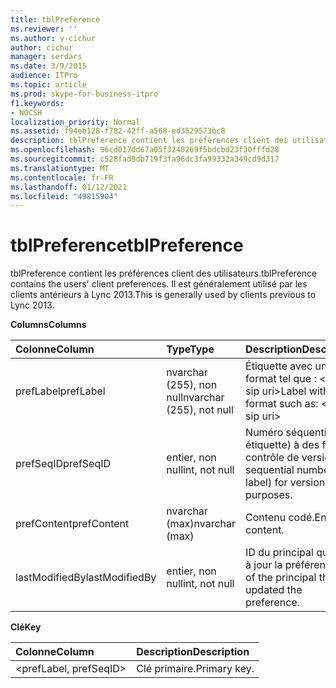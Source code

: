 ```yaml
---
title: tblPreference
ms.reviewer: ''
ms.author: v-cichur
author: cichur
manager: serdars
ms.date: 3/9/2015
audience: ITPro
ms.topic: article
ms.prod: skype-for-business-itpro
f1.keywords:
- NOCSH
localization_priority: Normal
ms.assetid: f94eb128-f782-42ff-a568-ed3529573bc8
description: tblPreference contient les préférences client des utilisateurs. Il est généralement utilisé par les clients antérieurs à Lync 2013.
ms.openlocfilehash: 96cd017dd67a05f3240269f5bdcbd23f30fffd28
ms.sourcegitcommit: c528fad9db719f3fa96dc3fa99332a349cd9d317
ms.translationtype: MT
ms.contentlocale: fr-FR
ms.lasthandoff: 01/12/2021
ms.locfileid: "49815904"
---
```

# <a name="tblpreference"></a><span data-ttu-id="f5ee7-104">tblPreference</span><span class="sxs-lookup"><span data-stu-id="f5ee7-104">tblPreference</span></span>

<span data-ttu-id="f5ee7-105">tblPreference contient les préférences client des utilisateurs.</span><span class="sxs-lookup"><span data-stu-id="f5ee7-105">tblPreference contains the users' client preferences.</span></span> <span data-ttu-id="f5ee7-106">Il est généralement utilisé par les clients antérieurs à Lync 2013.</span><span class="sxs-lookup"><span data-stu-id="f5ee7-106">This is generally used by clients previous to Lync 2013.</span></span>

<span data-ttu-id="f5ee7-107">**Columns**</span><span class="sxs-lookup"><span data-stu-id="f5ee7-107">**Columns**</span></span>


| <span data-ttu-id="f5ee7-108">**Colonne**</span><span class="sxs-lookup"><span data-stu-id="f5ee7-108">**Column**</span></span>            | <span data-ttu-id="f5ee7-109">**Type**</span><span class="sxs-lookup"><span data-stu-id="f5ee7-109">**Type**</span></span>                        | <span data-ttu-id="f5ee7-110">**Description**</span><span class="sxs-lookup"><span data-stu-id="f5ee7-110">**Description**</span></span>                                                 |
|:----------------------|:--------------------------------|:----------------------------------------------------------------|
| <span data-ttu-id="f5ee7-111">prefLabel</span><span class="sxs-lookup"><span data-stu-id="f5ee7-111">prefLabel</span></span>  <br/>      | <span data-ttu-id="f5ee7-112">nvarchar (255), non null</span><span class="sxs-lookup"><span data-stu-id="f5ee7-112">nvarchar (255), not null</span></span>  <br/> | <span data-ttu-id="f5ee7-113">Étiquette avec un format tel que : \<user sip uri\></span><span class="sxs-lookup"><span data-stu-id="f5ee7-113">Label with a format such as: \<user sip uri\></span></span>                   |
| <span data-ttu-id="f5ee7-114">prefSeqID</span><span class="sxs-lookup"><span data-stu-id="f5ee7-114">prefSeqID</span></span>  <br/>      | <span data-ttu-id="f5ee7-115">entier, non null</span><span class="sxs-lookup"><span data-stu-id="f5ee7-115">int, not null</span></span>  <br/>            | <span data-ttu-id="f5ee7-116">Numéro séquentiel (par étiquette) à des fins de contrôle de version.</span><span class="sxs-lookup"><span data-stu-id="f5ee7-116">A sequential number (per label) for versioning purposes.</span></span>  <br/> |
| <span data-ttu-id="f5ee7-117">prefContent</span><span class="sxs-lookup"><span data-stu-id="f5ee7-117">prefContent</span></span>  <br/>    | <span data-ttu-id="f5ee7-118">nvarchar (max)</span><span class="sxs-lookup"><span data-stu-id="f5ee7-118">nvarchar (max)</span></span>  <br/>           | <span data-ttu-id="f5ee7-119">Contenu codé.</span><span class="sxs-lookup"><span data-stu-id="f5ee7-119">Encoded content.</span></span>  <br/>                                         |
| <span data-ttu-id="f5ee7-120">lastModifiedBy</span><span class="sxs-lookup"><span data-stu-id="f5ee7-120">lastModifiedBy</span></span>  <br/> | <span data-ttu-id="f5ee7-121">entier, non null</span><span class="sxs-lookup"><span data-stu-id="f5ee7-121">int, not null</span></span>  <br/>            | <span data-ttu-id="f5ee7-122">ID du principal qui à mis à jour la préférence.</span><span class="sxs-lookup"><span data-stu-id="f5ee7-122">ID of the principal that updated the preference.</span></span>  <br/>         |

<span data-ttu-id="f5ee7-123">**Clé**</span><span class="sxs-lookup"><span data-stu-id="f5ee7-123">**Key**</span></span>

|<span data-ttu-id="f5ee7-124">**Colonne**</span><span class="sxs-lookup"><span data-stu-id="f5ee7-124">**Column**</span></span>|<span data-ttu-id="f5ee7-125">**Description**</span><span class="sxs-lookup"><span data-stu-id="f5ee7-125">**Description**</span></span>|
|:-----|:-----|
|\<prefLabel, prefSeqID\>  <br/> |<span data-ttu-id="f5ee7-126">Clé primaire.</span><span class="sxs-lookup"><span data-stu-id="f5ee7-126">Primary key.</span></span>  <br/> |


